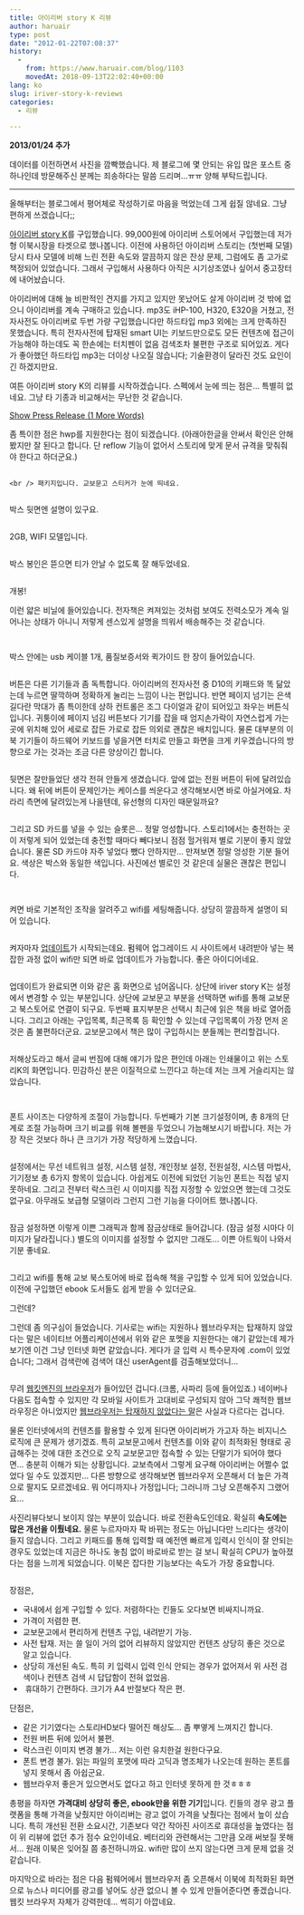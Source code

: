 ```yaml
---
title: 아이리버 story K 리뷰
author: haruair
type: post
date: "2012-01-22T07:08:37"
history:
  - 
    from: https://www.haruair.com/blog/1103
    movedAt: 2018-09-13T22:02:40+00:00
lang: ko
slug: iriver-story-k-reviews
categories:
  - 리뷰

---
```

**2013/01/24 추가**

데이터를 이전하면서 사진을 깜빡했습니다. 제 블로그에 몇 안되는 유입 많은 포스트 중 하나인데 방문해주신 분께는 죄송하다는 말씀 드리며&#8230;ㅠㅠ 양해 부탁드립니다.

* * *

올해부터는 블로그에서 평어체로 작성하기로 마음을 먹었는데 그게 쉽질 않네요. 그냥 편하게 쓰겠습니다;;

<a href="http://product.iriver.co.kr/Product/ProductView.aspx?cid=12&itcode=357965" target="_blank">아이리버 story K</a>를 구입했습니다. 99,000원에 아이리버 스토어에서 구입했는데 저가형 이북시장을 타겟으로 했나봅니다. 이전에 사용하던 아이리버 스토리는 (첫번째 모델) 당시 타사 모델에 비해 느린 전환 속도와 깔끔하지 않은 잔상 문제, 그럼에도 좀 고가로 책정되어 있었습니다. 그래서 구입해서 사용하다 아직은 시기상조였나 싶어서 중고장터에 내어놨습니다.

아이리버에 대해 늘 비판적인 견지를 가지고 있지만 못났어도 살게 아이리버 것 밖에 없으니 아이리버를 계속 구매하고 있습니다. mp3도 iHP-100, H320, E320을 거쳤고, 전자사전도 아이리버로 두번 가량 구입했습니다만 하드타입 mp3 외에는 크게 만족하진 못했습니다. 특히 전자사전에 탑재된 smart UI는 키보드만으로도 모든 컨텐츠에 접근이 가능해야 하는데도 꼭 한손에는 터치펜이 없음 검색조차 불편한 구조로 되어있죠. 게다가 좋아했던 하드타입 mp3는 더이상 나오질 않습니다; 기술환경이 달라진 것도 요인이긴 하겠지만요.

여튼 아이리버 story K의 리뷰를 시작하겠습니다. 스펙에서 눈에 띄는 점은&#8230; 특별히 없네요. 그냥 타 기종과 비교해서는 무난한 것 같습니다. 

<div id="pressrelease-link-1103" class="sh-link pressrelease-link sh-hide">
  <a href="#" onclick="showhide_toggle('pressrelease', 1103, 'Show Press Release (1 More Words)', 'Hide Press Release (1 Less Words)'); return false;" aria-expanded="false"><span id="pressrelease-toggle-1103">Show Press Release (1 More Words)</span></a>
</div>

<div id="pressrelease-content-1103" class="sh-content pressrelease-content sh-hide" style="display: none;">
  <a href="https://www.iriver.co.kr/down/product/detail_description/357965_spec.jpg"><img title="아이리버 스토리 K spec." src="https://www.iriver.co.kr/down/product/detail_description/357965_spec.jpg?w=583" alt="" data-recalc-dims="1" /></a></p> 
  
  <p>
    </div>
  </p>
  
  <p>
    좀 특이한 점은 hwp를 지원한다는 점이 되겠습니다. (아래아한글을 안써서 확인은 안해봤지만 잘 된다고 합니다. 단 reflow 기능이 없어서 스토리에 맞게 문서 규격을 맞춰줘야 한다고 하더군요.)
  </p>
  
  <p>
    <a href="https://dev.edykim.com/wp-content/uploads/2012/01/MG_9907.jpg"><img data-attachment-id="1104" data-permalink="https://edykim.com/blog/1103/_mg_9907" data-orig-file="https://edykim.com/wp-content/uploads/2012/01/MG_9907.jpg?fit=840%2C560&ssl=1" data-orig-size="840,560" data-comments-opened="1" data-image-meta="{&quot;aperture&quot;:&quot;3.5&quot;,&quot;credit&quot;:&quot;&quot;,&quot;camera&quot;:&quot;Canon EOS 20D&quot;,&quot;caption&quot;:&quot;&quot;,&quot;created_timestamp&quot;:&quot;1327190963&quot;,&quot;copyright&quot;:&quot;&quot;,&quot;focal_length&quot;:&quot;35&quot;,&quot;iso&quot;:&quot;100&quot;,&quot;shutter_speed&quot;:&quot;0.0666666666667&quot;,&quot;title&quot;:&quot;&quot;}" data-image-title="박스. 요즘 이런 깔끔한 패키징이 유행인듯." data-image-description="" data-medium-file="https://edykim.com/wp-content/uploads/2012/01/MG_9907.jpg?fit=300%2C200&ssl=1" data-large-file="https://edykim.com/wp-content/uploads/2012/01/MG_9907.jpg?fit=660%2C440&ssl=1" class="aligncenter size-full wp-image-1104" title="박스. 요즘 이런 깔끔한 패키징이 유행인듯." src="https://dev.edykim.com/wp-content/uploads/2012/01/MG_9907.jpg?w=460" alt="" srcset="https://edykim.com/wp-content/uploads/2012/01/MG_9907.jpg?w=840&ssl=1 840w, https://edykim.com/wp-content/uploads/2012/01/MG_9907.jpg?resize=300%2C200&ssl=1 300w, https://edykim.com/wp-content/uploads/2012/01/MG_9907.jpg?resize=450%2C300&ssl=1 450w" sizes="(max-width: 660px) 100vw, 660px" data-recalc-dims="1" /></a><br /> <!--more-->
    
    <br /> 패키지입니다. 교보문고 스티커가 눈에 띄네요.
  </p>
  
  <p>
    <a href="https://dev.edykim.com/wp-content/uploads/2012/01/MG_9918.jpg"><img data-attachment-id="1114" data-permalink="https://edykim.com/blog/1103/_mg_9918" data-orig-file="https://edykim.com/wp-content/uploads/2012/01/MG_9918.jpg?fit=840%2C560&ssl=1" data-orig-size="840,560" data-comments-opened="1" data-image-meta="{&quot;aperture&quot;:&quot;5&quot;,&quot;credit&quot;:&quot;&quot;,&quot;camera&quot;:&quot;Canon EOS 20D&quot;,&quot;caption&quot;:&quot;&quot;,&quot;created_timestamp&quot;:&quot;1327191292&quot;,&quot;copyright&quot;:&quot;&quot;,&quot;focal_length&quot;:&quot;45&quot;,&quot;iso&quot;:&quot;800&quot;,&quot;shutter_speed&quot;:&quot;0.01&quot;,&quot;title&quot;:&quot;&quot;}" data-image-title="박스 뒷면" data-image-description="" data-medium-file="https://edykim.com/wp-content/uploads/2012/01/MG_9918.jpg?fit=300%2C200&ssl=1" data-large-file="https://edykim.com/wp-content/uploads/2012/01/MG_9918.jpg?fit=660%2C440&ssl=1" class="aligncenter size-full wp-image-1114" title="박스 뒷면" src="https://dev.edykim.com/wp-content/uploads/2012/01/MG_9918.jpg?w=460" alt="" srcset="https://edykim.com/wp-content/uploads/2012/01/MG_9918.jpg?w=840&ssl=1 840w, https://edykim.com/wp-content/uploads/2012/01/MG_9918.jpg?resize=300%2C200&ssl=1 300w, https://edykim.com/wp-content/uploads/2012/01/MG_9918.jpg?resize=450%2C300&ssl=1 450w" sizes="(max-width: 660px) 100vw, 660px" data-recalc-dims="1" /></a>
  </p>
  
  <p>
    박스 뒷면엔 설명이 있구요.
  </p>
  
  <p>
    <a href="https://dev.edykim.com/wp-content/uploads/2012/01/MG_9919.jpg"><img data-attachment-id="1115" data-permalink="https://edykim.com/blog/1103/_mg_9919" data-orig-file="https://edykim.com/wp-content/uploads/2012/01/MG_9919.jpg?fit=840%2C560&ssl=1" data-orig-size="840,560" data-comments-opened="1" data-image-meta="{&quot;aperture&quot;:&quot;4.5&quot;,&quot;credit&quot;:&quot;&quot;,&quot;camera&quot;:&quot;Canon EOS 20D&quot;,&quot;caption&quot;:&quot;&quot;,&quot;created_timestamp&quot;:&quot;1327191300&quot;,&quot;copyright&quot;:&quot;&quot;,&quot;focal_length&quot;:&quot;105&quot;,&quot;iso&quot;:&quot;800&quot;,&quot;shutter_speed&quot;:&quot;0.0166666666667&quot;,&quot;title&quot;:&quot;&quot;}" data-image-title="2gb wifi" data-image-description="" data-medium-file="https://edykim.com/wp-content/uploads/2012/01/MG_9919.jpg?fit=300%2C200&ssl=1" data-large-file="https://edykim.com/wp-content/uploads/2012/01/MG_9919.jpg?fit=660%2C440&ssl=1" class="aligncenter size-full wp-image-1115" title="2gb wifi" src="https://dev.edykim.com/wp-content/uploads/2012/01/MG_9919.jpg?w=460" alt="" srcset="https://edykim.com/wp-content/uploads/2012/01/MG_9919.jpg?w=840&ssl=1 840w, https://edykim.com/wp-content/uploads/2012/01/MG_9919.jpg?resize=300%2C200&ssl=1 300w, https://edykim.com/wp-content/uploads/2012/01/MG_9919.jpg?resize=450%2C300&ssl=1 450w" sizes="(max-width: 660px) 100vw, 660px" data-recalc-dims="1" /></a>
  </p>
  
  <p>
    2GB, WIFI 모델입니다.
  </p>
  
  <p>
    <a href="https://dev.edykim.com/wp-content/uploads/2012/01/MG_9908.jpg"><img data-attachment-id="1105" data-permalink="https://edykim.com/blog/1103/_mg_9908" data-orig-file="https://edykim.com/wp-content/uploads/2012/01/MG_9908.jpg?fit=840%2C560&ssl=1" data-orig-size="840,560" data-comments-opened="1" data-image-meta="{&quot;aperture&quot;:&quot;4&quot;,&quot;credit&quot;:&quot;&quot;,&quot;camera&quot;:&quot;Canon EOS 20D&quot;,&quot;caption&quot;:&quot;&quot;,&quot;created_timestamp&quot;:&quot;1327191002&quot;,&quot;copyright&quot;:&quot;&quot;,&quot;focal_length&quot;:&quot;63&quot;,&quot;iso&quot;:&quot;100&quot;,&quot;shutter_speed&quot;:&quot;0.0666666666667&quot;,&quot;title&quot;:&quot;&quot;}" data-image-title="박스씰" data-image-description="" data-medium-file="https://edykim.com/wp-content/uploads/2012/01/MG_9908.jpg?fit=300%2C200&ssl=1" data-large-file="https://edykim.com/wp-content/uploads/2012/01/MG_9908.jpg?fit=660%2C440&ssl=1" class="aligncenter size-full wp-image-1105" title="박스씰" src="https://dev.edykim.com/wp-content/uploads/2012/01/MG_9908.jpg?w=460" alt="" srcset="https://edykim.com/wp-content/uploads/2012/01/MG_9908.jpg?w=840&ssl=1 840w, https://edykim.com/wp-content/uploads/2012/01/MG_9908.jpg?resize=300%2C200&ssl=1 300w, https://edykim.com/wp-content/uploads/2012/01/MG_9908.jpg?resize=450%2C300&ssl=1 450w" sizes="(max-width: 660px) 100vw, 660px" data-recalc-dims="1" /></a>
  </p>
  
  <p>
    박스 봉인은 뜯으면 티가 안날 수 없도록 잘 해두었네요.
  </p>
  
  <p>
    <a href="https://dev.edykim.com/wp-content/uploads/2012/01/MG_9909.jpg"><img data-attachment-id="1106" data-permalink="https://edykim.com/blog/1103/_mg_9909" data-orig-file="https://edykim.com/wp-content/uploads/2012/01/MG_9909.jpg?fit=840%2C560&ssl=1" data-orig-size="840,560" data-comments-opened="1" data-image-meta="{&quot;aperture&quot;:&quot;3.5&quot;,&quot;credit&quot;:&quot;&quot;,&quot;camera&quot;:&quot;Canon EOS 20D&quot;,&quot;caption&quot;:&quot;&quot;,&quot;created_timestamp&quot;:&quot;1327191053&quot;,&quot;copyright&quot;:&quot;&quot;,&quot;focal_length&quot;:&quot;38&quot;,&quot;iso&quot;:&quot;100&quot;,&quot;shutter_speed&quot;:&quot;0.05&quot;,&quot;title&quot;:&quot;&quot;}" data-image-title="개봉" data-image-description="" data-medium-file="https://edykim.com/wp-content/uploads/2012/01/MG_9909.jpg?fit=300%2C200&ssl=1" data-large-file="https://edykim.com/wp-content/uploads/2012/01/MG_9909.jpg?fit=660%2C440&ssl=1" class="aligncenter size-full wp-image-1106" title="_MG_9909" src="https://dev.edykim.com/wp-content/uploads/2012/01/MG_9909.jpg?w=460" alt="" srcset="https://edykim.com/wp-content/uploads/2012/01/MG_9909.jpg?w=840&ssl=1 840w, https://edykim.com/wp-content/uploads/2012/01/MG_9909.jpg?resize=300%2C200&ssl=1 300w, https://edykim.com/wp-content/uploads/2012/01/MG_9909.jpg?resize=450%2C300&ssl=1 450w" sizes="(max-width: 660px) 100vw, 660px" data-recalc-dims="1" /></a>
  </p>
  
  <p>
    개봉!<a href="https://dev.edykim.com/wp-content/uploads/2012/01/MG_9910.jpg"><img data-attachment-id="1107" data-permalink="https://edykim.com/blog/1103/_mg_9910" data-orig-file="https://edykim.com/wp-content/uploads/2012/01/MG_9910.jpg?fit=840%2C560&ssl=1" data-orig-size="840,560" data-comments-opened="1" data-image-meta="{&quot;aperture&quot;:&quot;4&quot;,&quot;credit&quot;:&quot;&quot;,&quot;camera&quot;:&quot;Canon EOS 20D&quot;,&quot;caption&quot;:&quot;&quot;,&quot;created_timestamp&quot;:&quot;1327191064&quot;,&quot;copyright&quot;:&quot;&quot;,&quot;focal_length&quot;:&quot;48&quot;,&quot;iso&quot;:&quot;100&quot;,&quot;shutter_speed&quot;:&quot;0.04&quot;,&quot;title&quot;:&quot;&quot;}" data-image-title="_MG_9910" data-image-description="" data-medium-file="https://edykim.com/wp-content/uploads/2012/01/MG_9910.jpg?fit=300%2C200&ssl=1" data-large-file="https://edykim.com/wp-content/uploads/2012/01/MG_9910.jpg?fit=660%2C440&ssl=1" class="aligncenter size-full wp-image-1107" title="_MG_9910" src="https://dev.edykim.com/wp-content/uploads/2012/01/MG_9910.jpg?w=460" alt="" srcset="https://edykim.com/wp-content/uploads/2012/01/MG_9910.jpg?w=840&ssl=1 840w, https://edykim.com/wp-content/uploads/2012/01/MG_9910.jpg?resize=300%2C200&ssl=1 300w, https://edykim.com/wp-content/uploads/2012/01/MG_9910.jpg?resize=450%2C300&ssl=1 450w" sizes="(max-width: 660px) 100vw, 660px" data-recalc-dims="1" /></a><a href="https://dev.edykim.com/wp-content/uploads/2012/01/MG_9917.jpg"><img data-attachment-id="1113" data-permalink="https://edykim.com/blog/1103/_mg_9917" data-orig-file="https://edykim.com/wp-content/uploads/2012/01/MG_9917.jpg?fit=840%2C560&ssl=1" data-orig-size="840,560" data-comments-opened="1" data-image-meta="{&quot;aperture&quot;:&quot;5.6&quot;,&quot;credit&quot;:&quot;&quot;,&quot;camera&quot;:&quot;Canon EOS 20D&quot;,&quot;caption&quot;:&quot;&quot;,&quot;created_timestamp&quot;:&quot;1327191243&quot;,&quot;copyright&quot;:&quot;&quot;,&quot;focal_length&quot;:&quot;80&quot;,&quot;iso&quot;:&quot;800&quot;,&quot;shutter_speed&quot;:&quot;0.008&quot;,&quot;title&quot;:&quot;&quot;}" data-image-title="_MG_9917" data-image-description="" data-medium-file="https://edykim.com/wp-content/uploads/2012/01/MG_9917.jpg?fit=300%2C200&ssl=1" data-large-file="https://edykim.com/wp-content/uploads/2012/01/MG_9917.jpg?fit=660%2C440&ssl=1" class="aligncenter size-full wp-image-1113" title="_MG_9917" src="https://dev.edykim.com/wp-content/uploads/2012/01/MG_9917.jpg?w=460" alt="" srcset="https://edykim.com/wp-content/uploads/2012/01/MG_9917.jpg?w=840&ssl=1 840w, https://edykim.com/wp-content/uploads/2012/01/MG_9917.jpg?resize=300%2C200&ssl=1 300w, https://edykim.com/wp-content/uploads/2012/01/MG_9917.jpg?resize=450%2C300&ssl=1 450w" sizes="(max-width: 660px) 100vw, 660px" data-recalc-dims="1" /></a>
  </p>
  
  <p>
    이런 얇은 비닐에 들어있습니다. 전자책은 켜져있는 것처럼 보여도 전력소모가 계속 일어나는 상태가 아니니 저렇게 센스있게 설명을 띄워서 배송해주는 것 같습니다.
  </p>
  
  <p>
    <a href="https://dev.edykim.com/wp-content/uploads/2012/01/MG_9914.jpg"><img data-attachment-id="1110" data-permalink="https://edykim.com/blog/1103/_mg_9914" data-orig-file="https://edykim.com/wp-content/uploads/2012/01/MG_9914.jpg?fit=840%2C560&ssl=1" data-orig-size="840,560" data-comments-opened="1" data-image-meta="{&quot;aperture&quot;:&quot;5.6&quot;,&quot;credit&quot;:&quot;&quot;,&quot;camera&quot;:&quot;Canon EOS 20D&quot;,&quot;caption&quot;:&quot;&quot;,&quot;created_timestamp&quot;:&quot;1327191133&quot;,&quot;copyright&quot;:&quot;&quot;,&quot;focal_length&quot;:&quot;105&quot;,&quot;iso&quot;:&quot;800&quot;,&quot;shutter_speed&quot;:&quot;0.005&quot;,&quot;title&quot;:&quot;&quot;}" data-image-title="_MG_9914" data-image-description="" data-medium-file="https://edykim.com/wp-content/uploads/2012/01/MG_9914.jpg?fit=300%2C200&ssl=1" data-large-file="https://edykim.com/wp-content/uploads/2012/01/MG_9914.jpg?fit=660%2C440&ssl=1" class="aligncenter size-full wp-image-1110" title="_MG_9914" src="https://dev.edykim.com/wp-content/uploads/2012/01/MG_9914.jpg?w=460" alt="" srcset="https://edykim.com/wp-content/uploads/2012/01/MG_9914.jpg?w=840&ssl=1 840w, https://edykim.com/wp-content/uploads/2012/01/MG_9914.jpg?resize=300%2C200&ssl=1 300w, https://edykim.com/wp-content/uploads/2012/01/MG_9914.jpg?resize=450%2C300&ssl=1 450w" sizes="(max-width: 660px) 100vw, 660px" data-recalc-dims="1" /></a>
  </p>
  
  <p>
    <a href="https://dev.edykim.com/wp-content/uploads/2012/01/MG_9916.jpg"><img data-attachment-id="1112" data-permalink="https://edykim.com/blog/1103/_mg_9916" data-orig-file="https://edykim.com/wp-content/uploads/2012/01/MG_9916.jpg?fit=840%2C560&ssl=1" data-orig-size="840,560" data-comments-opened="1" data-image-meta="{&quot;aperture&quot;:&quot;14&quot;,&quot;credit&quot;:&quot;&quot;,&quot;camera&quot;:&quot;Canon EOS 20D&quot;,&quot;caption&quot;:&quot;&quot;,&quot;created_timestamp&quot;:&quot;1327191204&quot;,&quot;copyright&quot;:&quot;&quot;,&quot;focal_length&quot;:&quot;80&quot;,&quot;iso&quot;:&quot;800&quot;,&quot;shutter_speed&quot;:&quot;0.0333333333333&quot;,&quot;title&quot;:&quot;&quot;}" data-image-title="설명서" data-image-description="" data-medium-file="https://edykim.com/wp-content/uploads/2012/01/MG_9916.jpg?fit=300%2C200&ssl=1" data-large-file="https://edykim.com/wp-content/uploads/2012/01/MG_9916.jpg?fit=660%2C440&ssl=1" class="aligncenter size-full wp-image-1112" title="설명서" src="https://dev.edykim.com/wp-content/uploads/2012/01/MG_9916.jpg?w=460" alt="" srcset="https://edykim.com/wp-content/uploads/2012/01/MG_9916.jpg?w=840&ssl=1 840w, https://edykim.com/wp-content/uploads/2012/01/MG_9916.jpg?resize=300%2C200&ssl=1 300w, https://edykim.com/wp-content/uploads/2012/01/MG_9916.jpg?resize=450%2C300&ssl=1 450w" sizes="(max-width: 660px) 100vw, 660px" data-recalc-dims="1" /></a>
  </p>
  
  <p>
    박스 안에는 usb 케이블 1개, 품질보증서와 퀵가이드 한 장이 들어있습니다.
  </p>
  
  <p>
    <a href="https://dev.edykim.com/wp-content/uploads/2012/01/MG_9920.jpg"><img data-attachment-id="1116" data-permalink="https://edykim.com/blog/1103/_mg_9920" data-orig-file="https://edykim.com/wp-content/uploads/2012/01/MG_9920.jpg?fit=840%2C560&ssl=1" data-orig-size="840,560" data-comments-opened="1" data-image-meta="{&quot;aperture&quot;:&quot;5&quot;,&quot;credit&quot;:&quot;&quot;,&quot;camera&quot;:&quot;Canon EOS 20D&quot;,&quot;caption&quot;:&quot;&quot;,&quot;created_timestamp&quot;:&quot;1327191344&quot;,&quot;copyright&quot;:&quot;&quot;,&quot;focal_length&quot;:&quot;85&quot;,&quot;iso&quot;:&quot;800&quot;,&quot;shutter_speed&quot;:&quot;0.008&quot;,&quot;title&quot;:&quot;&quot;}" data-image-title="_MG_9920" data-image-description="" data-medium-file="https://edykim.com/wp-content/uploads/2012/01/MG_9920.jpg?fit=300%2C200&ssl=1" data-large-file="https://edykim.com/wp-content/uploads/2012/01/MG_9920.jpg?fit=660%2C440&ssl=1" class="aligncenter size-full wp-image-1116" title="_MG_9920" src="https://dev.edykim.com/wp-content/uploads/2012/01/MG_9920.jpg?w=460" alt="" srcset="https://edykim.com/wp-content/uploads/2012/01/MG_9920.jpg?w=840&ssl=1 840w, https://edykim.com/wp-content/uploads/2012/01/MG_9920.jpg?resize=300%2C200&ssl=1 300w, https://edykim.com/wp-content/uploads/2012/01/MG_9920.jpg?resize=450%2C300&ssl=1 450w" sizes="(max-width: 660px) 100vw, 660px" data-recalc-dims="1" /></a><a href="https://dev.edykim.com/wp-content/uploads/2012/01/MG_9921.jpg"><img data-attachment-id="1117" data-permalink="https://edykim.com/blog/1103/_mg_9921" data-orig-file="https://edykim.com/wp-content/uploads/2012/01/MG_9921.jpg?fit=840%2C560&ssl=1" data-orig-size="840,560" data-comments-opened="1" data-image-meta="{&quot;aperture&quot;:&quot;6.3&quot;,&quot;credit&quot;:&quot;&quot;,&quot;camera&quot;:&quot;Canon EOS 20D&quot;,&quot;caption&quot;:&quot;&quot;,&quot;created_timestamp&quot;:&quot;1327191353&quot;,&quot;copyright&quot;:&quot;&quot;,&quot;focal_length&quot;:&quot;85&quot;,&quot;iso&quot;:&quot;800&quot;,&quot;shutter_speed&quot;:&quot;0.00625&quot;,&quot;title&quot;:&quot;&quot;}" data-image-title="_MG_9921" data-image-description="" data-medium-file="https://edykim.com/wp-content/uploads/2012/01/MG_9921.jpg?fit=300%2C200&ssl=1" data-large-file="https://edykim.com/wp-content/uploads/2012/01/MG_9921.jpg?fit=660%2C440&ssl=1" class="aligncenter size-full wp-image-1117" title="_MG_9921" src="https://dev.edykim.com/wp-content/uploads/2012/01/MG_9921.jpg?w=460" alt="" srcset="https://edykim.com/wp-content/uploads/2012/01/MG_9921.jpg?w=840&ssl=1 840w, https://edykim.com/wp-content/uploads/2012/01/MG_9921.jpg?resize=300%2C200&ssl=1 300w, https://edykim.com/wp-content/uploads/2012/01/MG_9921.jpg?resize=450%2C300&ssl=1 450w" sizes="(max-width: 660px) 100vw, 660px" data-recalc-dims="1" /></a>
  </p>
  
  <p>
    버튼은 다른 기기들과 좀 독특합니다. 아이리버의 전자사전 중 D10의 키패드와 똑 닮았는데 누르면 딸깍하며 정확하게 눌리는 느낌이 나는 편입니다. 반면 페이지 넘기는 은색 길다란 막대가 좀 특이한데 상하 컨트롤은 조그 다이얼과 같이 되어있고 좌우는 버튼식입니다. 귀퉁이에 페이지 넘김 버튼보다 기기를 잡을 때 엄지손가락이 자연스럽게 가는 곳에 위치해 있어 세로로 잡든 가로로 잡든 의외로 괜찮은 배치입니다. 물론 대부분의 이북 기기들이 하드웨어 키보드를 넣을거면 터치로 만들고 화면을 크게 키우겠습니다의 방향으로 가는 것과는 조금 다른 양상이긴 합니다.
  </p>
  
  <p>
    <a href="https://dev.edykim.com/wp-content/uploads/2012/01/MG_9926.jpg"><img data-attachment-id="1122" data-permalink="https://edykim.com/blog/1103/_mg_9926" data-orig-file="https://edykim.com/wp-content/uploads/2012/01/MG_9926.jpg?fit=840%2C560&ssl=1" data-orig-size="840,560" data-comments-opened="1" data-image-meta="{&quot;aperture&quot;:&quot;4.5&quot;,&quot;credit&quot;:&quot;&quot;,&quot;camera&quot;:&quot;Canon EOS 20D&quot;,&quot;caption&quot;:&quot;&quot;,&quot;created_timestamp&quot;:&quot;1327191427&quot;,&quot;copyright&quot;:&quot;&quot;,&quot;focal_length&quot;:&quot;85&quot;,&quot;iso&quot;:&quot;800&quot;,&quot;shutter_speed&quot;:&quot;0.0125&quot;,&quot;title&quot;:&quot;&quot;}" data-image-title="_MG_9926" data-image-description="" data-medium-file="https://edykim.com/wp-content/uploads/2012/01/MG_9926.jpg?fit=300%2C200&ssl=1" data-large-file="https://edykim.com/wp-content/uploads/2012/01/MG_9926.jpg?fit=660%2C440&ssl=1" class="aligncenter size-full wp-image-1122" title="_MG_9926" src="https://dev.edykim.com/wp-content/uploads/2012/01/MG_9926.jpg?w=460" alt="" srcset="https://edykim.com/wp-content/uploads/2012/01/MG_9926.jpg?w=840&ssl=1 840w, https://edykim.com/wp-content/uploads/2012/01/MG_9926.jpg?resize=300%2C200&ssl=1 300w, https://edykim.com/wp-content/uploads/2012/01/MG_9926.jpg?resize=450%2C300&ssl=1 450w" sizes="(max-width: 660px) 100vw, 660px" data-recalc-dims="1" /></a><a href="https://dev.edykim.com/wp-content/uploads/2012/01/MG_9927.jpg"><img data-attachment-id="1123" data-permalink="https://edykim.com/blog/1103/_mg_9927" data-orig-file="https://edykim.com/wp-content/uploads/2012/01/MG_9927.jpg?fit=840%2C560&ssl=1" data-orig-size="840,560" data-comments-opened="1" data-image-meta="{&quot;aperture&quot;:&quot;4.5&quot;,&quot;credit&quot;:&quot;&quot;,&quot;camera&quot;:&quot;Canon EOS 20D&quot;,&quot;caption&quot;:&quot;&quot;,&quot;created_timestamp&quot;:&quot;1327191445&quot;,&quot;copyright&quot;:&quot;&quot;,&quot;focal_length&quot;:&quot;85&quot;,&quot;iso&quot;:&quot;800&quot;,&quot;shutter_speed&quot;:&quot;0.01&quot;,&quot;title&quot;:&quot;&quot;}" data-image-title="_MG_9927" data-image-description="" data-medium-file="https://edykim.com/wp-content/uploads/2012/01/MG_9927.jpg?fit=300%2C200&ssl=1" data-large-file="https://edykim.com/wp-content/uploads/2012/01/MG_9927.jpg?fit=660%2C440&ssl=1" class="aligncenter size-full wp-image-1123" title="_MG_9927" src="https://dev.edykim.com/wp-content/uploads/2012/01/MG_9927.jpg?w=460" alt="" srcset="https://edykim.com/wp-content/uploads/2012/01/MG_9927.jpg?w=840&ssl=1 840w, https://edykim.com/wp-content/uploads/2012/01/MG_9927.jpg?resize=300%2C200&ssl=1 300w, https://edykim.com/wp-content/uploads/2012/01/MG_9927.jpg?resize=450%2C300&ssl=1 450w" sizes="(max-width: 660px) 100vw, 660px" data-recalc-dims="1" /></a>
  </p>
  
  <p>
    뒷면은 잘만들었단 생각 전혀 안들게 생겼습니다. 앞에 없는 전원 버튼이 뒤에 달려있습니다. 왜 뒤에 버튼이 문제인가는 케이스를 씌운다고 생각해보시면 바로 아실거에요. 차라리 측면에 달려있는게 나을텐데, 유선형의 디자인 때문일까요?
  </p>
  
  <p>
    <a href="https://dev.edykim.com/wp-content/uploads/2012/01/MG_9928.jpg"><img data-attachment-id="1124" data-permalink="https://edykim.com/blog/1103/_mg_9928" data-orig-file="https://edykim.com/wp-content/uploads/2012/01/MG_9928.jpg?fit=840%2C560&ssl=1" data-orig-size="840,560" data-comments-opened="1" data-image-meta="{&quot;aperture&quot;:&quot;4.5&quot;,&quot;credit&quot;:&quot;&quot;,&quot;camera&quot;:&quot;Canon EOS 20D&quot;,&quot;caption&quot;:&quot;&quot;,&quot;created_timestamp&quot;:&quot;1327191480&quot;,&quot;copyright&quot;:&quot;&quot;,&quot;focal_length&quot;:&quot;85&quot;,&quot;iso&quot;:&quot;800&quot;,&quot;shutter_speed&quot;:&quot;0.02&quot;,&quot;title&quot;:&quot;&quot;}" data-image-title="_MG_9928" data-image-description="" data-medium-file="https://edykim.com/wp-content/uploads/2012/01/MG_9928.jpg?fit=300%2C200&ssl=1" data-large-file="https://edykim.com/wp-content/uploads/2012/01/MG_9928.jpg?fit=660%2C440&ssl=1" class="aligncenter size-full wp-image-1124" title="_MG_9928" src="https://dev.edykim.com/wp-content/uploads/2012/01/MG_9928.jpg?w=460" alt="" srcset="https://edykim.com/wp-content/uploads/2012/01/MG_9928.jpg?w=840&ssl=1 840w, https://edykim.com/wp-content/uploads/2012/01/MG_9928.jpg?resize=300%2C200&ssl=1 300w, https://edykim.com/wp-content/uploads/2012/01/MG_9928.jpg?resize=450%2C300&ssl=1 450w" sizes="(max-width: 660px) 100vw, 660px" data-recalc-dims="1" /></a>
  </p>
  
  <p>
    그리고 SD 카드를 넣을 수 있는 슬롯은&#8230; 정말 엉성합니다. 스토리1에서는 충전하는 곳이 저렇게 되어 있었는데 충전할 때마다 빼다보니 점점 헐거워져 별로 기분이 좋지 않았습니다. 물론 SD 카드야 자주 넣었다 뺐다 안하지만&#8230; 만져보면 정말 엉성한 기분 들어요. 색상은 박스와 동일한 색입니다. 사진에선 별로인 것 같은데 실물은 괜찮은 편입니다.
  </p>
  
  <p>
    <a href="https://dev.edykim.com/wp-content/uploads/2012/01/MG_9930.jpg"><img data-attachment-id="1126" data-permalink="https://edykim.com/blog/1103/_mg_9930" data-orig-file="https://edykim.com/wp-content/uploads/2012/01/MG_9930.jpg?fit=840%2C560&ssl=1" data-orig-size="840,560" data-comments-opened="1" data-image-meta="{&quot;aperture&quot;:&quot;10&quot;,&quot;credit&quot;:&quot;&quot;,&quot;camera&quot;:&quot;Canon EOS 20D&quot;,&quot;caption&quot;:&quot;&quot;,&quot;created_timestamp&quot;:&quot;1327191525&quot;,&quot;copyright&quot;:&quot;&quot;,&quot;focal_length&quot;:&quot;70&quot;,&quot;iso&quot;:&quot;800&quot;,&quot;shutter_speed&quot;:&quot;0.02&quot;,&quot;title&quot;:&quot;&quot;}" data-image-title="전원을 켜면" data-image-description="" data-medium-file="https://edykim.com/wp-content/uploads/2012/01/MG_9930.jpg?fit=300%2C200&ssl=1" data-large-file="https://edykim.com/wp-content/uploads/2012/01/MG_9930.jpg?fit=660%2C440&ssl=1" class="aligncenter size-full wp-image-1126" title="전원을 켜면" src="https://dev.edykim.com/wp-content/uploads/2012/01/MG_9930.jpg?w=460" alt="" srcset="https://edykim.com/wp-content/uploads/2012/01/MG_9930.jpg?w=840&ssl=1 840w, https://edykim.com/wp-content/uploads/2012/01/MG_9930.jpg?resize=300%2C200&ssl=1 300w, https://edykim.com/wp-content/uploads/2012/01/MG_9930.jpg?resize=450%2C300&ssl=1 450w" sizes="(max-width: 660px) 100vw, 660px" data-recalc-dims="1" /></a><a href="https://dev.edykim.com/wp-content/uploads/2012/01/MG_9931.jpg"><img data-attachment-id="1127" data-permalink="https://edykim.com/blog/1103/_mg_9931" data-orig-file="https://edykim.com/wp-content/uploads/2012/01/MG_9931.jpg?fit=840%2C560&ssl=1" data-orig-size="840,560" data-comments-opened="1" data-image-meta="{&quot;aperture&quot;:&quot;5.6&quot;,&quot;credit&quot;:&quot;&quot;,&quot;camera&quot;:&quot;Canon EOS 20D&quot;,&quot;caption&quot;:&quot;&quot;,&quot;created_timestamp&quot;:&quot;1327191545&quot;,&quot;copyright&quot;:&quot;&quot;,&quot;focal_length&quot;:&quot;70&quot;,&quot;iso&quot;:&quot;800&quot;,&quot;shutter_speed&quot;:&quot;0.008&quot;,&quot;title&quot;:&quot;&quot;}" data-image-title="_MG_9931" data-image-description="" data-medium-file="https://edykim.com/wp-content/uploads/2012/01/MG_9931.jpg?fit=300%2C200&ssl=1" data-large-file="https://edykim.com/wp-content/uploads/2012/01/MG_9931.jpg?fit=660%2C440&ssl=1" class="aligncenter size-full wp-image-1127" title="_MG_9931" src="https://dev.edykim.com/wp-content/uploads/2012/01/MG_9931.jpg?w=460" alt="" srcset="https://edykim.com/wp-content/uploads/2012/01/MG_9931.jpg?w=840&ssl=1 840w, https://edykim.com/wp-content/uploads/2012/01/MG_9931.jpg?resize=300%2C200&ssl=1 300w, https://edykim.com/wp-content/uploads/2012/01/MG_9931.jpg?resize=450%2C300&ssl=1 450w" sizes="(max-width: 660px) 100vw, 660px" data-recalc-dims="1" /></a>
  </p>
  
  <p>
    <a href="https://dev.edykim.com/wp-content/uploads/2012/01/MG_9934.jpg"><img data-attachment-id="1129" data-permalink="https://edykim.com/blog/1103/_mg_9934" data-orig-file="https://edykim.com/wp-content/uploads/2012/01/MG_9934.jpg?fit=840%2C560&ssl=1" data-orig-size="840,560" data-comments-opened="1" data-image-meta="{&quot;aperture&quot;:&quot;6.3&quot;,&quot;credit&quot;:&quot;&quot;,&quot;camera&quot;:&quot;Canon EOS 20D&quot;,&quot;caption&quot;:&quot;&quot;,&quot;created_timestamp&quot;:&quot;1327191649&quot;,&quot;copyright&quot;:&quot;&quot;,&quot;focal_length&quot;:&quot;70&quot;,&quot;iso&quot;:&quot;800&quot;,&quot;shutter_speed&quot;:&quot;0.008&quot;,&quot;title&quot;:&quot;&quot;}" data-image-title="_MG_9934" data-image-description="" data-medium-file="https://edykim.com/wp-content/uploads/2012/01/MG_9934.jpg?fit=300%2C200&ssl=1" data-large-file="https://edykim.com/wp-content/uploads/2012/01/MG_9934.jpg?fit=660%2C440&ssl=1" class="aligncenter size-full wp-image-1129" title="_MG_9934" src="https://dev.edykim.com/wp-content/uploads/2012/01/MG_9934.jpg?w=460" alt="" srcset="https://edykim.com/wp-content/uploads/2012/01/MG_9934.jpg?w=840&ssl=1 840w, https://edykim.com/wp-content/uploads/2012/01/MG_9934.jpg?resize=300%2C200&ssl=1 300w, https://edykim.com/wp-content/uploads/2012/01/MG_9934.jpg?resize=450%2C300&ssl=1 450w" sizes="(max-width: 660px) 100vw, 660px" data-recalc-dims="1" /></a>
  </p>
  
  <p>
    켜면 바로 기본적인 조작을 알려주고 wifi를 세팅해줍니다. 상당히 깔끔하게 설명이 되어 있습니다.
  </p>
  
  <p>
    <a href="https://dev.edykim.com/wp-content/uploads/2012/01/MG_9935.jpg"><img data-attachment-id="1130" data-permalink="https://edykim.com/blog/1103/_mg_9935" data-orig-file="https://edykim.com/wp-content/uploads/2012/01/MG_9935.jpg?fit=840%2C560&ssl=1" data-orig-size="840,560" data-comments-opened="1" data-image-meta="{&quot;aperture&quot;:&quot;5.6&quot;,&quot;credit&quot;:&quot;&quot;,&quot;camera&quot;:&quot;Canon EOS 20D&quot;,&quot;caption&quot;:&quot;&quot;,&quot;created_timestamp&quot;:&quot;1327191712&quot;,&quot;copyright&quot;:&quot;&quot;,&quot;focal_length&quot;:&quot;70&quot;,&quot;iso&quot;:&quot;800&quot;,&quot;shutter_speed&quot;:&quot;0.008&quot;,&quot;title&quot;:&quot;&quot;}" data-image-title="_MG_9935" data-image-description="" data-medium-file="https://edykim.com/wp-content/uploads/2012/01/MG_9935.jpg?fit=300%2C200&ssl=1" data-large-file="https://edykim.com/wp-content/uploads/2012/01/MG_9935.jpg?fit=660%2C440&ssl=1" class="aligncenter size-full wp-image-1130" title="_MG_9935" src="https://dev.edykim.com/wp-content/uploads/2012/01/MG_9935.jpg?w=460" alt="" srcset="https://edykim.com/wp-content/uploads/2012/01/MG_9935.jpg?w=840&ssl=1 840w, https://edykim.com/wp-content/uploads/2012/01/MG_9935.jpg?resize=300%2C200&ssl=1 300w, https://edykim.com/wp-content/uploads/2012/01/MG_9935.jpg?resize=450%2C300&ssl=1 450w" sizes="(max-width: 660px) 100vw, 660px" data-recalc-dims="1" /></a>
  </p>
  
  <p>
    켜자마자 <a href="http://lounge.iriver.co.kr/Notice/NoticeView.aspx?pno=1&idx=2354&no=1" target="_blank">업데이트</a>가 시작되는데요. 펌웨어 업그레이드 시 사이트에서 내려받아 넣는 복잡한 과정 없이 wifi만 되면 바로 업데이트가 가능합니다. 좋은 아이디어네요.
  </p>
  
  <p>
    <a href="https://dev.edykim.com/wp-content/uploads/2012/01/MG_9936.jpg"><img data-attachment-id="1131" data-permalink="https://edykim.com/blog/1103/_mg_9936" data-orig-file="https://edykim.com/wp-content/uploads/2012/01/MG_9936.jpg?fit=840%2C560&ssl=1" data-orig-size="840,560" data-comments-opened="1" data-image-meta="{&quot;aperture&quot;:&quot;5&quot;,&quot;credit&quot;:&quot;&quot;,&quot;camera&quot;:&quot;Canon EOS 20D&quot;,&quot;caption&quot;:&quot;&quot;,&quot;created_timestamp&quot;:&quot;1327191856&quot;,&quot;copyright&quot;:&quot;&quot;,&quot;focal_length&quot;:&quot;38&quot;,&quot;iso&quot;:&quot;800&quot;,&quot;shutter_speed&quot;:&quot;0.01&quot;,&quot;title&quot;:&quot;&quot;}" data-image-title="_MG_9936" data-image-description="" data-medium-file="https://edykim.com/wp-content/uploads/2012/01/MG_9936.jpg?fit=300%2C200&ssl=1" data-large-file="https://edykim.com/wp-content/uploads/2012/01/MG_9936.jpg?fit=660%2C440&ssl=1" class="aligncenter size-full wp-image-1131" title="_MG_9936" src="https://dev.edykim.com/wp-content/uploads/2012/01/MG_9936.jpg?w=460" alt="" srcset="https://edykim.com/wp-content/uploads/2012/01/MG_9936.jpg?w=840&ssl=1 840w, https://edykim.com/wp-content/uploads/2012/01/MG_9936.jpg?resize=300%2C200&ssl=1 300w, https://edykim.com/wp-content/uploads/2012/01/MG_9936.jpg?resize=450%2C300&ssl=1 450w" sizes="(max-width: 660px) 100vw, 660px" data-recalc-dims="1" /></a>
  </p>
  
  <p>
    업데이트가 완료되면 이와 같은 홈 화면으로 넘어옵니다. 상단에 iriver story K는 설정에서 변경할 수 있는 부분입니다. 상단에 교보문고 부분을 선택하면 wifi를 통해 교보문고 북스토어로 연결이 되구요. 두번째 표지부분은 선택시 최근에 읽은 책을 바로 열어줍니다. 그리고 아래는 구입목록, 최근목록 등 확인할 수 있는데 구입목록이 가장 먼저 온 것은 좀 불편하더군요. 교보문고에서 책은 많이 구입하시는 분들께는 편리할겁니다.
  </p>
  
  <p>
    <a href="https://dev.edykim.com/wp-content/uploads/2012/01/MG_9924.jpg"><img data-attachment-id="1120" data-permalink="https://edykim.com/blog/1103/_mg_9924" data-orig-file="https://edykim.com/wp-content/uploads/2012/01/MG_9924.jpg?fit=840%2C560&ssl=1" data-orig-size="840,560" data-comments-opened="1" data-image-meta="{&quot;aperture&quot;:&quot;5.6&quot;,&quot;credit&quot;:&quot;&quot;,&quot;camera&quot;:&quot;Canon EOS 20D&quot;,&quot;caption&quot;:&quot;&quot;,&quot;created_timestamp&quot;:&quot;1327191390&quot;,&quot;copyright&quot;:&quot;&quot;,&quot;focal_length&quot;:&quot;85&quot;,&quot;iso&quot;:&quot;800&quot;,&quot;shutter_speed&quot;:&quot;0.008&quot;,&quot;title&quot;:&quot;&quot;}" data-image-title="_MG_9924" data-image-description="" data-medium-file="https://edykim.com/wp-content/uploads/2012/01/MG_9924.jpg?fit=300%2C200&ssl=1" data-large-file="https://edykim.com/wp-content/uploads/2012/01/MG_9924.jpg?fit=660%2C440&ssl=1" class="aligncenter size-full wp-image-1120" title="_MG_9924" src="https://dev.edykim.com/wp-content/uploads/2012/01/MG_9924.jpg?w=460" alt="" srcset="https://edykim.com/wp-content/uploads/2012/01/MG_9924.jpg?w=840&ssl=1 840w, https://edykim.com/wp-content/uploads/2012/01/MG_9924.jpg?resize=300%2C200&ssl=1 300w, https://edykim.com/wp-content/uploads/2012/01/MG_9924.jpg?resize=450%2C300&ssl=1 450w" sizes="(max-width: 660px) 100vw, 660px" data-recalc-dims="1" /></a>
  </p>
  
  <p>
    저해상도라고 해서 글씨 번짐에 대해 얘기가 많은 편인데 아래는 인쇄물이고 위는 스토리K의 화면입니다. 민감하신 분은 이질적으로 느낀다고 하는데 저는 크게 거슬리지는 않았습니다.
  </p>
  
  <p>
    <a href="https://dev.edykim.com/wp-content/uploads/2012/01/MG_9940.jpg"><img class="aligncenter size-full wp-image-1136" title="_MG_9940" src="https://dev.edykim.com/wp-content/uploads/2012/01/MG_9940.jpg?w=460" alt="" data-recalc-dims="1" /></a>
  </p>
  
  <p>
    <a href="https://dev.edykim.com/wp-content/uploads/2012/01/MG_9941.jpg"><img data-attachment-id="1136" data-permalink="https://edykim.com/blog/1103/_mg_9941" data-orig-file="https://edykim.com/wp-content/uploads/2012/01/MG_9941.jpg?fit=840%2C560&ssl=1" data-orig-size="840,560" data-comments-opened="1" data-image-meta="{&quot;aperture&quot;:&quot;6.3&quot;,&quot;credit&quot;:&quot;&quot;,&quot;camera&quot;:&quot;Canon EOS 20D&quot;,&quot;caption&quot;:&quot;&quot;,&quot;created_timestamp&quot;:&quot;1327192207&quot;,&quot;copyright&quot;:&quot;&quot;,&quot;focal_length&quot;:&quot;58&quot;,&quot;iso&quot;:&quot;800&quot;,&quot;shutter_speed&quot;:&quot;0.00625&quot;,&quot;title&quot;:&quot;&quot;}" data-image-title="_MG_9941" data-image-description="" data-medium-file="https://edykim.com/wp-content/uploads/2012/01/MG_9941.jpg?fit=300%2C200&ssl=1" data-large-file="https://edykim.com/wp-content/uploads/2012/01/MG_9941.jpg?fit=660%2C440&ssl=1" class="aligncenter size-full wp-image-1136" title="_MG_9941" src="https://dev.edykim.com/wp-content/uploads/2012/01/MG_9941.jpg?w=460" alt="" srcset="https://edykim.com/wp-content/uploads/2012/01/MG_9941.jpg?w=840&ssl=1 840w, https://edykim.com/wp-content/uploads/2012/01/MG_9941.jpg?resize=300%2C200&ssl=1 300w, https://edykim.com/wp-content/uploads/2012/01/MG_9941.jpg?resize=450%2C300&ssl=1 450w" sizes="(max-width: 660px) 100vw, 660px" data-recalc-dims="1" /></a><a href="https://dev.edykim.com/wp-content/uploads/2012/01/MG_9942.jpg"><img data-attachment-id="1137" data-permalink="https://edykim.com/blog/1103/_mg_9942" data-orig-file="https://edykim.com/wp-content/uploads/2012/01/MG_9942.jpg?fit=840%2C560&ssl=1" data-orig-size="840,560" data-comments-opened="1" data-image-meta="{&quot;aperture&quot;:&quot;6.3&quot;,&quot;credit&quot;:&quot;&quot;,&quot;camera&quot;:&quot;Canon EOS 20D&quot;,&quot;caption&quot;:&quot;&quot;,&quot;created_timestamp&quot;:&quot;1327192224&quot;,&quot;copyright&quot;:&quot;&quot;,&quot;focal_length&quot;:&quot;58&quot;,&quot;iso&quot;:&quot;800&quot;,&quot;shutter_speed&quot;:&quot;0.00625&quot;,&quot;title&quot;:&quot;&quot;}" data-image-title="_MG_9942" data-image-description="" data-medium-file="https://edykim.com/wp-content/uploads/2012/01/MG_9942.jpg?fit=300%2C200&ssl=1" data-large-file="https://edykim.com/wp-content/uploads/2012/01/MG_9942.jpg?fit=660%2C440&ssl=1" class="aligncenter size-full wp-image-1137" title="_MG_9942" src="https://dev.edykim.com/wp-content/uploads/2012/01/MG_9942.jpg?w=460" alt="" srcset="https://edykim.com/wp-content/uploads/2012/01/MG_9942.jpg?w=840&ssl=1 840w, https://edykim.com/wp-content/uploads/2012/01/MG_9942.jpg?resize=300%2C200&ssl=1 300w, https://edykim.com/wp-content/uploads/2012/01/MG_9942.jpg?resize=450%2C300&ssl=1 450w" sizes="(max-width: 660px) 100vw, 660px" data-recalc-dims="1" /></a><a href="https://dev.edykim.com/wp-content/uploads/2012/01/MG_9943.jpg"><img data-attachment-id="1138" data-permalink="https://edykim.com/blog/1103/_mg_9943" data-orig-file="https://edykim.com/wp-content/uploads/2012/01/MG_9943.jpg?fit=840%2C560&ssl=1" data-orig-size="840,560" data-comments-opened="1" data-image-meta="{&quot;aperture&quot;:&quot;6.3&quot;,&quot;credit&quot;:&quot;&quot;,&quot;camera&quot;:&quot;Canon EOS 20D&quot;,&quot;caption&quot;:&quot;&quot;,&quot;created_timestamp&quot;:&quot;1327192238&quot;,&quot;copyright&quot;:&quot;&quot;,&quot;focal_length&quot;:&quot;58&quot;,&quot;iso&quot;:&quot;800&quot;,&quot;shutter_speed&quot;:&quot;0.00625&quot;,&quot;title&quot;:&quot;&quot;}" data-image-title="_MG_9943" data-image-description="" data-medium-file="https://edykim.com/wp-content/uploads/2012/01/MG_9943.jpg?fit=300%2C200&ssl=1" data-large-file="https://edykim.com/wp-content/uploads/2012/01/MG_9943.jpg?fit=660%2C440&ssl=1" class="aligncenter size-full wp-image-1138" title="_MG_9943" src="https://dev.edykim.com/wp-content/uploads/2012/01/MG_9943.jpg?w=460" alt="" srcset="https://edykim.com/wp-content/uploads/2012/01/MG_9943.jpg?w=840&ssl=1 840w, https://edykim.com/wp-content/uploads/2012/01/MG_9943.jpg?resize=300%2C200&ssl=1 300w, https://edykim.com/wp-content/uploads/2012/01/MG_9943.jpg?resize=450%2C300&ssl=1 450w" sizes="(max-width: 660px) 100vw, 660px" data-recalc-dims="1" /></a>
  </p>
  
  <p>
    폰트 사이즈는 다양하게 조절이 가능합니다. 두번째가 기본 크기설정이며, 총 8개의 단계로 조절 가능하며 크기 비교를 위해 볼펜을 두었으니 가늠해보시기 바랍니다. 저는 가장 작은 것보다 하나 큰 크기가 가장 적당하게 느꼈습니다.
  </p>
  
  <p>
    <a href="https://dev.edykim.com/wp-content/uploads/2012/01/MG_9939.jpg"><img data-attachment-id="1134" data-permalink="https://edykim.com/blog/1103/_mg_9939" data-orig-file="https://edykim.com/wp-content/uploads/2012/01/MG_9939.jpg?fit=840%2C560&ssl=1" data-orig-size="840,560" data-comments-opened="1" data-image-meta="{&quot;aperture&quot;:&quot;9&quot;,&quot;credit&quot;:&quot;&quot;,&quot;camera&quot;:&quot;Canon EOS 20D&quot;,&quot;caption&quot;:&quot;&quot;,&quot;created_timestamp&quot;:&quot;1327192044&quot;,&quot;copyright&quot;:&quot;&quot;,&quot;focal_length&quot;:&quot;55&quot;,&quot;iso&quot;:&quot;800&quot;,&quot;shutter_speed&quot;:&quot;0.025&quot;,&quot;title&quot;:&quot;&quot;}" data-image-title="_MG_9939" data-image-description="" data-medium-file="https://edykim.com/wp-content/uploads/2012/01/MG_9939.jpg?fit=300%2C200&ssl=1" data-large-file="https://edykim.com/wp-content/uploads/2012/01/MG_9939.jpg?fit=660%2C440&ssl=1" class="aligncenter size-full wp-image-1134" title="_MG_9939" src="https://dev.edykim.com/wp-content/uploads/2012/01/MG_9939.jpg?w=460" alt="" srcset="https://edykim.com/wp-content/uploads/2012/01/MG_9939.jpg?w=840&ssl=1 840w, https://edykim.com/wp-content/uploads/2012/01/MG_9939.jpg?resize=300%2C200&ssl=1 300w, https://edykim.com/wp-content/uploads/2012/01/MG_9939.jpg?resize=450%2C300&ssl=1 450w" sizes="(max-width: 660px) 100vw, 660px" data-recalc-dims="1" /></a>
  </p>
  
  <p>
    설정에서는 무선 네트워크 설정, 시스템 설정, 개인정보 설정, 전원설정, 시스템 마법사, 기기정보 총 6가지 항목이 있습니다. 아쉽게도 이전에 되었던 기능인 폰트는 직접 넣지 못하네요. 그리고 전부터 락스크린 시 이미지를 직접 지정할 수 있었으면 했는데 그것도 없구요. 아무래도 보급형 모델이라 그런지 그런 기능을 다이어트 했나봅니다.
  </p>
  
  <p>
    <a href="https://dev.edykim.com/wp-content/uploads/2012/01/MG_9948.jpg"><img data-attachment-id="1143" data-permalink="https://edykim.com/blog/1103/_mg_9948" data-orig-file="https://edykim.com/wp-content/uploads/2012/01/MG_9948.jpg?fit=840%2C560&ssl=1" data-orig-size="840,560" data-comments-opened="1" data-image-meta="{&quot;aperture&quot;:&quot;6.3&quot;,&quot;credit&quot;:&quot;&quot;,&quot;camera&quot;:&quot;Canon EOS 20D&quot;,&quot;caption&quot;:&quot;&quot;,&quot;created_timestamp&quot;:&quot;1327192343&quot;,&quot;copyright&quot;:&quot;&quot;,&quot;focal_length&quot;:&quot;43&quot;,&quot;iso&quot;:&quot;800&quot;,&quot;shutter_speed&quot;:&quot;0.008&quot;,&quot;title&quot;:&quot;&quot;}" data-image-title="_MG_9948" data-image-description="" data-medium-file="https://edykim.com/wp-content/uploads/2012/01/MG_9948.jpg?fit=300%2C200&ssl=1" data-large-file="https://edykim.com/wp-content/uploads/2012/01/MG_9948.jpg?fit=660%2C440&ssl=1" class="aligncenter size-full wp-image-1143" title="_MG_9948" src="https://dev.edykim.com/wp-content/uploads/2012/01/MG_9948.jpg?w=460" alt="" srcset="https://edykim.com/wp-content/uploads/2012/01/MG_9948.jpg?w=840&ssl=1 840w, https://edykim.com/wp-content/uploads/2012/01/MG_9948.jpg?resize=300%2C200&ssl=1 300w, https://edykim.com/wp-content/uploads/2012/01/MG_9948.jpg?resize=450%2C300&ssl=1 450w" sizes="(max-width: 660px) 100vw, 660px" data-recalc-dims="1" /></a>
  </p>
  
  <p>
    잠금 설정하면 이렇게 이쁜 그래픽과 함께 잠금상태로 들어갑니다. (잠금 설정 시마다 이미지가 달라집니다.) 별도의 이미지를 설정할 수 없지만 그래도&#8230; 이쁜 아트웍이 나와서 기분 좋네요.
  </p>
  
  <p>
    <a href="https://dev.edykim.com/wp-content/uploads/2012/01/MG_9951.jpg"><img data-attachment-id="1145" data-permalink="https://edykim.com/blog/1103/_mg_9951" data-orig-file="https://edykim.com/wp-content/uploads/2012/01/MG_9951.jpg?fit=840%2C560&ssl=1" data-orig-size="840,560" data-comments-opened="1" data-image-meta="{&quot;aperture&quot;:&quot;5&quot;,&quot;credit&quot;:&quot;&quot;,&quot;camera&quot;:&quot;Canon EOS 20D&quot;,&quot;caption&quot;:&quot;&quot;,&quot;created_timestamp&quot;:&quot;1327192722&quot;,&quot;copyright&quot;:&quot;&quot;,&quot;focal_length&quot;:&quot;50&quot;,&quot;iso&quot;:&quot;800&quot;,&quot;shutter_speed&quot;:&quot;0.0125&quot;,&quot;title&quot;:&quot;&quot;}" data-image-title="_MG_9951" data-image-description="" data-medium-file="https://edykim.com/wp-content/uploads/2012/01/MG_9951.jpg?fit=300%2C200&ssl=1" data-large-file="https://edykim.com/wp-content/uploads/2012/01/MG_9951.jpg?fit=660%2C440&ssl=1" class="aligncenter size-full wp-image-1145" title="_MG_9951" src="https://dev.edykim.com/wp-content/uploads/2012/01/MG_9951.jpg?w=460" alt="" srcset="https://edykim.com/wp-content/uploads/2012/01/MG_9951.jpg?w=840&ssl=1 840w, https://edykim.com/wp-content/uploads/2012/01/MG_9951.jpg?resize=300%2C200&ssl=1 300w, https://edykim.com/wp-content/uploads/2012/01/MG_9951.jpg?resize=450%2C300&ssl=1 450w" sizes="(max-width: 660px) 100vw, 660px" data-recalc-dims="1" /></a>
  </p>
  
  <p>
    그리고 wifi를 통해 교보 북스토어에 바로 접속해 책을 구입할 수 있게 되어 있었습니다. 이전에 구입했던 ebook 도서들도 쉽게 받을 수 있더군요.
  </p>
  
  <p>
    그런데?
  </p>
  
  <p>
    그런데 좀 의구심이 들었습니다. 기사로는 wifi는 지원하나 웹브라우저는 탑재하지 않았다는 말은 네이티브 어플리케이션에서 위와 같은 포멧을 지원한다는 얘기 같았는데 제가 보기엔 이건 그냥 인터넷 화면 같았습니다. 게다가 글 입력 시 특수문자에 .com이 있었습니다; 그래서 검색란에 검색어 대신 userAgent를 검출해보았더니&#8230;
  </p>
  
  <p>
    <a href="https://dev.edykim.com/wp-content/uploads/2012/01/MG_9952.jpg"><img data-attachment-id="1146" data-permalink="https://edykim.com/blog/1103/_mg_9952" data-orig-file="https://edykim.com/wp-content/uploads/2012/01/MG_9952.jpg?fit=840%2C560&ssl=1" data-orig-size="840,560" data-comments-opened="1" data-image-meta="{&quot;aperture&quot;:&quot;5.6&quot;,&quot;credit&quot;:&quot;&quot;,&quot;camera&quot;:&quot;Canon EOS 20D&quot;,&quot;caption&quot;:&quot;&quot;,&quot;created_timestamp&quot;:&quot;1327194785&quot;,&quot;copyright&quot;:&quot;&quot;,&quot;focal_length&quot;:&quot;70&quot;,&quot;iso&quot;:&quot;800&quot;,&quot;shutter_speed&quot;:&quot;0.01&quot;,&quot;title&quot;:&quot;&quot;}" data-image-title="_MG_9952" data-image-description="" data-medium-file="https://edykim.com/wp-content/uploads/2012/01/MG_9952.jpg?fit=300%2C200&ssl=1" data-large-file="https://edykim.com/wp-content/uploads/2012/01/MG_9952.jpg?fit=660%2C440&ssl=1" class="aligncenter size-full wp-image-1146" title="_MG_9952" src="https://dev.edykim.com/wp-content/uploads/2012/01/MG_9952.jpg?w=460" alt="" srcset="https://edykim.com/wp-content/uploads/2012/01/MG_9952.jpg?w=840&ssl=1 840w, https://edykim.com/wp-content/uploads/2012/01/MG_9952.jpg?resize=300%2C200&ssl=1 300w, https://edykim.com/wp-content/uploads/2012/01/MG_9952.jpg?resize=450%2C300&ssl=1 450w" sizes="(max-width: 660px) 100vw, 660px" data-recalc-dims="1" /></a>
  </p>
  
  <p>
    무려 <a href="http://ko.wikipedia.org/wiki/%EC%9B%B9%ED%82%A4%ED%8A%B8" target="_blank">웹킷엔진의 브라우저</a>가 들어있던 겁니다.(크롬, 사파리 등에 들어있죠.) 네이버나 다음도 접속할 수 있지만 각 모바일 사이트가 고대비로 구성되지 않아 그닥 쾌적한 웹브라우징은 아니었지만 <a href="http://www.bloter.net/archives/92315" target="_blank">웹브라우저는 탑재하지 않았다는 말</a>은 사실과 다르다는 겁니다.
  </p>
  
  <p>
    물론 인터넷에서의 컨텐츠를 활용할 수 있게 된다면 아이리버가 가고자 하는 비지니스 로직에 큰 문제가 생기겠죠. 특히 교보문고에서 컨텐츠를 이와 같이 최적화된 형태로 공급해주는 것에 대한 조건으로 오직 교보문고만 접속할 수 있는 단말기가 되어야 했다면&#8230; 충분히 이해가 되는 상황입니다. 교보측에서 그렇게 요구해 아이리버는 어쩔수 없었다 일 수도 있겠지만&#8230; 다른 방향으로 생각해보면 웹브라우저 오픈해서 더 높은 가격으로 팔지도 모르겠네요. 뭐 어디까지나 가정입니다; 그러니까 그냥 오픈해주지 그랬어요&#8230;
  </p>
  
  <p>
    사진리뷰다보니 보이지 않는 부분이 있습니다. 바로 전환속도인데요. 확실히 <strong>속도에는 많은 개선을 이뤘네요.</strong> 물론 누르자마자 팍 바뀌는 정도는 아닙니다만 느리다는 생각이 들지 않습니다. 그리고 키패드를 통해 입력할 때 예전엔 빠르게 입력시 인식이 잘 안되는 경우도 있었는데 지금은 하나도 놓침 없이 바로바로 받는 걸 보니 확실히 CPU가 높아졌다는 점을 느끼게 되었습니다. 이북은 잡다한 기능보다는 속도가 가장 중요합니다.
  </p>
  
  <p>
    <a href="https://dev.edykim.com/wp-content/uploads/2012/01/MG_9950.jpg"><img data-attachment-id="1144" data-permalink="https://edykim.com/blog/1103/_mg_9950" data-orig-file="https://edykim.com/wp-content/uploads/2012/01/MG_9950.jpg?fit=840%2C560&ssl=1" data-orig-size="840,560" data-comments-opened="1" data-image-meta="{&quot;aperture&quot;:&quot;6.3&quot;,&quot;credit&quot;:&quot;&quot;,&quot;camera&quot;:&quot;Canon EOS 20D&quot;,&quot;caption&quot;:&quot;&quot;,&quot;created_timestamp&quot;:&quot;1327192369&quot;,&quot;copyright&quot;:&quot;&quot;,&quot;focal_length&quot;:&quot;43&quot;,&quot;iso&quot;:&quot;800&quot;,&quot;shutter_speed&quot;:&quot;0.008&quot;,&quot;title&quot;:&quot;&quot;}" data-image-title="_MG_9950" data-image-description="" data-medium-file="https://edykim.com/wp-content/uploads/2012/01/MG_9950.jpg?fit=300%2C200&ssl=1" data-large-file="https://edykim.com/wp-content/uploads/2012/01/MG_9950.jpg?fit=660%2C440&ssl=1" class="aligncenter size-full wp-image-1144" title="_MG_9950" src="https://dev.edykim.com/wp-content/uploads/2012/01/MG_9950.jpg?w=460" alt="" srcset="https://edykim.com/wp-content/uploads/2012/01/MG_9950.jpg?w=840&ssl=1 840w, https://edykim.com/wp-content/uploads/2012/01/MG_9950.jpg?resize=300%2C200&ssl=1 300w, https://edykim.com/wp-content/uploads/2012/01/MG_9950.jpg?resize=450%2C300&ssl=1 450w" sizes="(max-width: 660px) 100vw, 660px" data-recalc-dims="1" /></a>
  </p>
  
  <p>
    장점은,
  </p>
  
  <ul>
    <li>
      국내에서 쉽게 구입할 수 있다. 저렴하다는 킨들도 오다보면 비싸지니까요.
    </li>
    <li>
      가격이 저렴한 편.
    </li>
    <li>
      교보문고에서 편리하게 컨텐츠 구입, 내려받기 가능.
    </li>
    <li>
      사전 탑재. 저는 쓸 일이 거의 없어 리뷰하지 않았지만 컨텐츠 상당히 좋은 것으로 알고 있습니다.
    </li>
    <li>
      상당히 개선된 속도. 특히 키 입력시 입력 인식 안되는 경우가 없어져서 위 사전 검색이나 컨텐츠 검색 시 답답함이 전혀 없었음.
    </li>
    <li>
       휴대하기 간편하다. 크기가 A4 반절보다 작은 편.
    </li>
  </ul>
  
  <p>
    단점은,
  </p>
  
  <ul>
    <li>
      같은 기기였다는 스토리HD보다 떨어진 해상도&#8230; 좀 뿌옇게 느껴지긴 합니다.
    </li>
    <li>
      전원 버튼 뒤에 있어서 불편.
    </li>
    <li>
      락스크린 이미지 변경 불가&#8230; 저는 이런 유치한걸 원한다구요.
    </li>
    <li>
      폰트 변경 불가. 읽는 파일의 포맷에 따라 고딕과 명조체가 나오는데 원하는 폰트를 넣지 못해서 좀 아쉽군요.
    </li>
    <li>
      웹브라우저 좋은거 있으면서도 없다고 하고 인터넷 못하게 한 것ㅎㅎㅎ
    </li>
  </ul>
  
  <p>
    총평을 하자면 <strong>가격대비 상당히 좋은, ebook만을 위한 기기</strong>입니다. 킨들의 경우 광고 플랫폼을 통해 가격을 낮췄지만 아이리버는 광고 없이 가격을 낮췄다는 점에서 높이 샀습니다. 특히 개선된 전환 소요시간, 기존보다 약간 작아진 사이즈로 휴대성을 높였다는 점이 위 리뷰에 없던 추가 점수 요인이네요. 베터리와 관련해서는 그만큼 오래 써보질 못해서&#8230; 원래 이북은 잊어질 쯤 충전하니까요. wifi만 많이 쓰지 않는다면 크게 문제 없을 것 같습니다.
  </p>
  
  <p>
    마지막으로 바라는 점은 다음 펌웨어에서 웹브라우저 좀 오픈해서 이북에 최적화된 화면으로 뉴스나 미디어를 광고를 넣어도 상관 없으니 볼 수 있게 만들어준다면 좋겠습니다. 웹킷 브라우저 자체가 강력한데&#8230; 썩히기 아깝네요.
  </p>
  
  <p>
    &nbsp;
  </p>